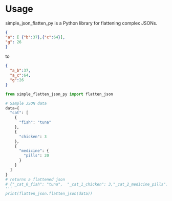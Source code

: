 # Usage

simple_json_flatten_py is a Python library for flattening complex JSONs.



```JSON
{
"a": [ {"b":37},{"c":64}],
"g": 26
}
```
to

```JSON
{
  "a_b":37,
  "a_c":64,
  "g":26
}
```

```python
from simple_flatten_json_py import flatten_json

# Sample JSON data
data={
  "cat": [
    {
      "fish": "tuna"
    },
    {
      "chicken": 3
    },
    {
      "medicine": {
        "pills": 20
      }
    }
  ]
}
# returns a flattened json 
# {"_cat_0_fish": "tuna",  "_cat_1_chicken": 3,"_cat_2_medicine_pills": 20}
'''
print(flatten_json.flatten_json(data))
```
